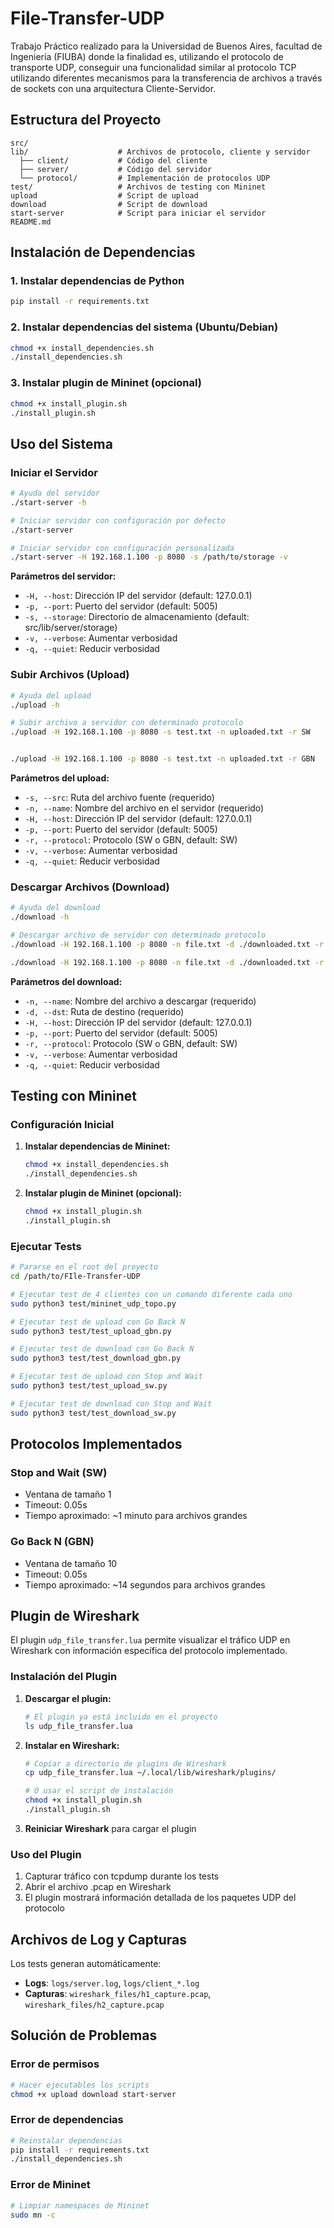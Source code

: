 # File-Transfer-UDP

Trabajo Práctico realizado para la Universidad de Buenos Aires, facultad de Ingeniería (FIUBA) donde la finalidad es, utilizando el protocolo de transporte UDP, conseguir una funcionalidad similar al protocolo TCP utilizando diferentes mecanismos para la transferencia de archivos a través de sockets con una arquitectura Cliente-Servidor.

## Estructura del Proyecto

```
src/
lib/                    # Archivos de protocolo, cliente y servidor
  ├── client/           # Código del cliente
  ├── server/           # Código del servidor
  └── protocol/         # Implementación de protocolos UDP
test/                   # Archivos de testing con Mininet
upload                  # Script de upload
download                # Script de download
start-server            # Script para iniciar el servidor
README.md
```

## Instalación de Dependencias

### 1. Instalar dependencias de Python
```bash
pip install -r requirements.txt
```

### 2. Instalar dependencias del sistema (Ubuntu/Debian)
```bash
chmod +x install_dependencies.sh
./install_dependencies.sh
```

### 3. Instalar plugin de Mininet (opcional)
```bash
chmod +x install_plugin.sh
./install_plugin.sh
```

## Uso del Sistema

### Iniciar el Servidor

```bash
# Ayuda del servidor
./start-server -h

# Iniciar servidor con configuración por defecto
./start-server

# Iniciar servidor con configuración personalizada
./start-server -H 192.168.1.100 -p 8080 -s /path/to/storage -v
```

**Parámetros del servidor:**
- `-H, --host`: Dirección IP del servidor (default: 127.0.0.1)
- `-p, --port`: Puerto del servidor (default: 5005)
- `-s, --storage`: Directorio de almacenamiento (default: src/lib/server/storage)
- `-v, --verbose`: Aumentar verbosidad
- `-q, --quiet`: Reducir verbosidad

### Subir Archivos (Upload)

```bash
# Ayuda del upload
./upload -h

# Subir archivo a servidor con determinado protocolo
./upload -H 192.168.1.100 -p 8080 -s test.txt -n uploaded.txt -r SW


./upload -H 192.168.1.100 -p 8080 -s test.txt -n uploaded.txt -r GBN
```

**Parámetros del upload:**
- `-s, --src`: Ruta del archivo fuente (requerido)
- `-n, --name`: Nombre del archivo en el servidor (requerido)
- `-H, --host`: Dirección IP del servidor (default: 127.0.0.1)
- `-p, --port`: Puerto del servidor (default: 5005)
- `-r, --protocol`: Protocolo (SW o GBN, default: SW)
- `-v, --verbose`: Aumentar verbosidad
- `-q, --quiet`: Reducir verbosidad

### Descargar Archivos (Download)

```bash
# Ayuda del download
./download -h

# Descargar archivo de servidor con determinado protocolo
./download -H 192.168.1.100 -p 8080 -n file.txt -d ./downloaded.txt -r SW

./download -H 192.168.1.100 -p 8080 -n file.txt -d ./downloaded.txt -r GBN
```

**Parámetros del download:**
- `-n, --name`: Nombre del archivo a descargar (requerido)
- `-d, --dst`: Ruta de destino (requerido)
- `-H, --host`: Dirección IP del servidor (default: 127.0.0.1)
- `-p, --port`: Puerto del servidor (default: 5005)
- `-r, --protocol`: Protocolo (SW o GBN, default: SW)
- `-v, --verbose`: Aumentar verbosidad
- `-q, --quiet`: Reducir verbosidad

## Testing con Mininet

### Configuración Inicial

1. **Instalar dependencias de Mininet:**
   ```bash
   chmod +x install_dependencies.sh
   ./install_dependencies.sh
   ```

2. **Instalar plugin de Mininet (opcional):**
   ```bash
   chmod +x install_plugin.sh
   ./install_plugin.sh
   ```

### Ejecutar Tests

```bash
# Pararse en el root del proyecto
cd /path/to/FIle-Transfer-UDP

# Ejecutar test de 4 clientes con un comando diferente cada uno
sudo python3 test/mininet_udp_topo.py

# Ejecutar test de upload con Go Back N
sudo python3 test/test_upload_gbn.py

# Ejecutar test de download con Go Back N
sudo python3 test/test_download_gbn.py

# Ejecutar test de upload con Stop and Wait
sudo python3 test/test_upload_sw.py

# Ejecutar test de download con Stop and Wait
sudo python3 test/test_download_sw.py
```

## Protocolos Implementados

### Stop and Wait (SW)
- Ventana de tamaño 1
- Timeout: 0.05s
- Tiempo aproximado: ~1 minuto para archivos grandes

### Go Back N (GBN)
- Ventana de tamaño 10
- Timeout: 0.05s
- Tiempo aproximado: ~14 segundos para archivos grandes

## Plugin de Wireshark

El plugin `udp_file_transfer.lua` permite visualizar el tráfico UDP en Wireshark con información específica del protocolo implementado.

### Instalación del Plugin

1. **Descargar el plugin:**
   ```bash
   # El plugin ya está incluido en el proyecto
   ls udp_file_transfer.lua
   ```

2. **Instalar en Wireshark:**
   ```bash
   # Copiar a directorio de plugins de Wireshark
   cp udp_file_transfer.lua ~/.local/lib/wireshark/plugins/
   
   # O usar el script de instalación
   chmod +x install_plugin.sh
   ./install_plugin.sh
   ```

3. **Reiniciar Wireshark** para cargar el plugin

### Uso del Plugin

1. Capturar tráfico con tcpdump durante los tests
2. Abrir el archivo .pcap en Wireshark
3. El plugin mostrará información detallada de los paquetes UDP del protocolo

## Archivos de Log y Capturas

Los tests generan automáticamente:
- **Logs**: `logs/server.log`, `logs/client_*.log`
- **Capturas**: `wireshark_files/h1_capture.pcap`, `wireshark_files/h2_capture.pcap`

## Solución de Problemas

### Error de permisos
```bash
# Hacer ejecutables los scripts
chmod +x upload download start-server
```

### Error de dependencias
```bash
# Reinstalar dependencias
pip install -r requirements.txt
./install_dependencies.sh
```

### Error de Mininet
```bash
# Limpiar namespaces de Mininet
sudo mn -c
```